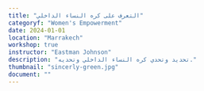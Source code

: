```yaml
---
title: "التعرف على كره النساء الداخلي"
categoryf: "Women's Empowerment"
date: 2024-01-01
location: "Marrakech"
workshop: true
instructor: "Eastman Johnson"
description: "تحديد وتحدي كره النساء الداخلي وتحديه."
thumbnail: "sincerly-green.jpg"
document: ""
---
```

